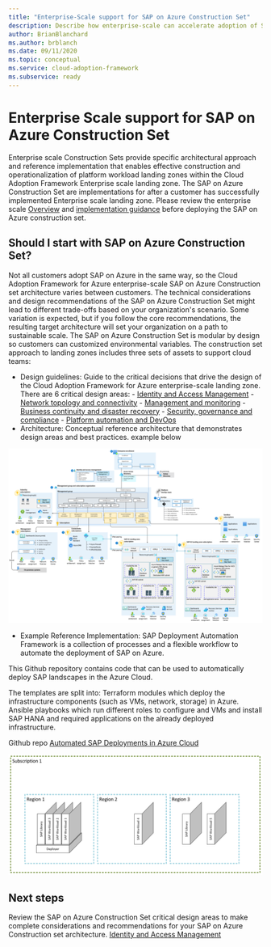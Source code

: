 ```yaml
---
title: "Enterprise-Scale support for SAP on Azure Construction Set"
description: Describe how enterprise-scale can accelerate adoption of SAP
author: BrianBlanchard
ms.author: brblanch
ms.date: 09/11/2020
ms.topic: conceptual
ms.service: cloud-adoption-framework
ms.subservice: ready
---
```


# Enterprise Scale support for SAP on Azure Construction Set
  
Enterprise scale Construction Sets provide specific architectural approach and reference implementation that enables effective construction and operationalization of platform workload landing zones within the Cloud Adoption Framework Enterprise scale landing zone. The SAP on Azure Construction Set are implementations for after a customer has successfully implemented Enterprise scale landing zone. Please review the enterprise scale [Overview](https://docs.microsoft.com/azure/cloud-adoption-framework/ready/enterprise-scale/) and [implementation guidance](https://docs.microsoft.com/azure/cloud-adoption-framework/ready/enterprise-scale/implementation) before deploying the SAP on Azure construction set.

## Should I start with SAP on Azure Construction Set?
Not all customers adopt SAP on Azure in the same way, so the Cloud Adoption Framework for Azure enterprise-scale SAP on Azure Construction set architecture varies between customers. The technical considerations and design recommendations of the SAP on Azure Construction Set might lead to different trade-offs based on your organization's scenario. Some variation is expected, but if you follow the core recommendations, the resulting target architecture will set your organization on a path to sustainable scale. The SAP on Azure Construction Set is modular by design so customers can customized environmental variables. The construction set approach to landing zones includes three sets of assets to support cloud teams:

- Design guidelines: Guide to the critical decisions that drive the design of the Cloud Adoption Framework for Azure enterprise-scale landing zone. There are 6 critical design areas:
        - [Identity and Access Management](./eslz-identity-and-access-management.md)
        - [Network topology and connectivity](./eslz-network-topology-and-connectivity.md)
        - [Management and monitoring](./eslz-management-and-monitoring.md)
        - [Business continuity and disaster recovery](./eslz-business-continuity-and-disaster-recovery.md)
        - [Security, governance and compliance](./eslz-security-governance-and-compliance.md)
        - [Platform automation and DevOps](./eslz-platform-automation-and-devops.md)
- Architecture: Conceptual reference architecture that demonstrates design areas and best practices. example below

![Responsibility Zones](media\Overview_Architecture.png)

- Example Reference Implementation: SAP Deployment Automation Framework is a collection of processes and a flexible workflow to automate the deployment of SAP on Azure. 

This Github repository contains code that can be used to automatically deploy SAP landscapes in the Azure Cloud.

The templates are split into:
Terraform modules which deploy the infrastructure components (such as VMs, network, storage) in Azure.
Ansible playbooks which run different roles to configure and VMs and install SAP HANA and required applications on the already deployed infrastructure.

Github repo
[Automated SAP Deployments in Azure Cloud](https://github.com/Azure/sap-hana/tree/beta/v2.3) 

![Responsibility Zones](media\Overview_Automation.png)

## Next steps
Review the SAP on Azure Construction Set critical design areas to make complete considerations and recommendations for your SAP on Azure Construction set architecture. [Identity and Access Management](./eslz-identity-and-access-management.md)
